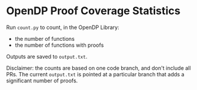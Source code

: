 # OpenDP Proof Coverage Statistics

Run `count.py` to count, in the OpenDP Library:
* the number of functions
* the number of functions with proofs

Outputs are saved to `output.txt`.

Disclaimer: the counts are based on one code branch, and don't include all PRs.
The current `output.txt` is pointed at a particular branch that adds a significant number of proofs.
